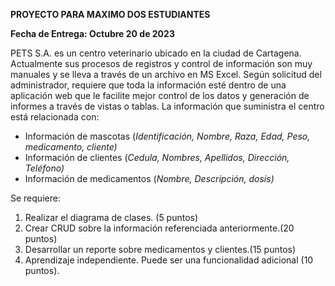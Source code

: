 **PROYECTO PARA MAXIMO DOS ESTUDIANTES**

**Fecha de Entrega: Octubre 20 de 2023**

PETS S.A. es un centro veterinario ubicado en la ciudad de Cartagena. Actualmente sus procesos de registros y control de información son muy manuales y se lleva a través de un archivo en MS Excel. Según solicitud del administrador, requiere que toda la información esté dentro de una aplicación web que le facilite mejor control de los datos y generación de informes a través de vistas o tablas. La información que suministra el centro está relacionada con:

-   Información de mascotas (*Identificación, Nombre, Raza, Edad, Peso, medicamento, cliente)*
-   Información de clientes (*Cedula, Nombres, Apellidos, Dirección, Teléfono)*
-   Información de medicamentos (*Nombre, Descripción, dosis)*

Se requiere:

1.  Realizar el diagrama de clases. (5 puntos)
2.  Crear CRUD sobre la información referenciada anteriormente.(20 puntos)
3.  Desarrollar un reporte sobre medicamentos y clientes.(15 puntos)
4.  Aprendizaje independiente. Puede ser una funcionalidad adicional (10 puntos).
